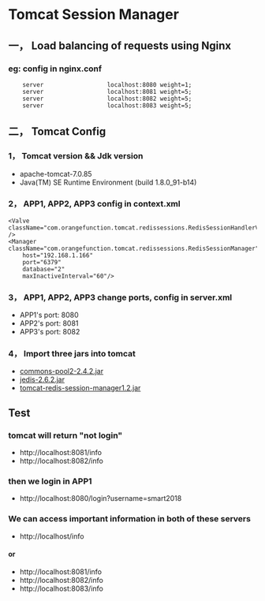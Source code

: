 # Tomcat Session Manager
## 一， Load balancing of requests using Nginx
### eg: config in nginx.conf
        server                  localhost:8080 weight=1;
        server                  localhost:8081 weight=5;
        server                  localhost:8082 weight=5;
        server                  localhost:8083 weight=5;
        

## 二， Tomcat Config
### 1， Tomcat version && Jdk version
* apache-tomcat-7.0.85
* Java(TM) SE Runtime Environment (build 1.8.0_91-b14)
### 2， APP1, APP2, APP3 config in context.xml
    <Valve className="com.orangefunction.tomcat.redissessions.RedisSessionHandlerValve" />
    <Manager className="com.orangefunction.tomcat.redissessions.RedisSessionManager" 
        host="192.168.1.166" 
        port="6379" 
        database="2" 
        maxInactiveInterval="60"/>
        
### 3， APP1, APP2, APP3 change ports, config in server.xml
* APP1's port: 8080
* APP2's port: 8081
* APP3's port: 8082
### 4， Import three jars into tomcat
  * [commons-pool2-2.4.2.jar](https://github.com/hailang8635/sessionDemo1/blob/master/WebContent/conf/tomcat-lib/commons-pool2-2.4.2.jar)
  * [jedis-2.6.2.jar](https://github.com/hailang8635/sessionDemo1/blob/master/WebContent/conf/tomcat-lib/jedis-2.6.2.jar)
  * [tomcat-redis-session-manager1.2.jar](https://github.com/hailang8635/sessionDemo1/blob/master/WebContent/conf/tomcat-lib/tomcat-redis-session-manager1.2.jar)
## Test
### tomcat will return "not login"
* http://localhost:8081/info
* http://localhost:8082/info

### then we login in APP1
* http://localhost:8080/login?username=smart2018

### We can access important information in both of these servers
* http://localhost/info
#### or
* http://localhost:8081/info
* http://localhost:8082/info
* http://localhost:8083/info
